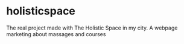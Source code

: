 # holisticspace
The real project made with The Holistic Space in my city. A webpage marketing about massages and courses
